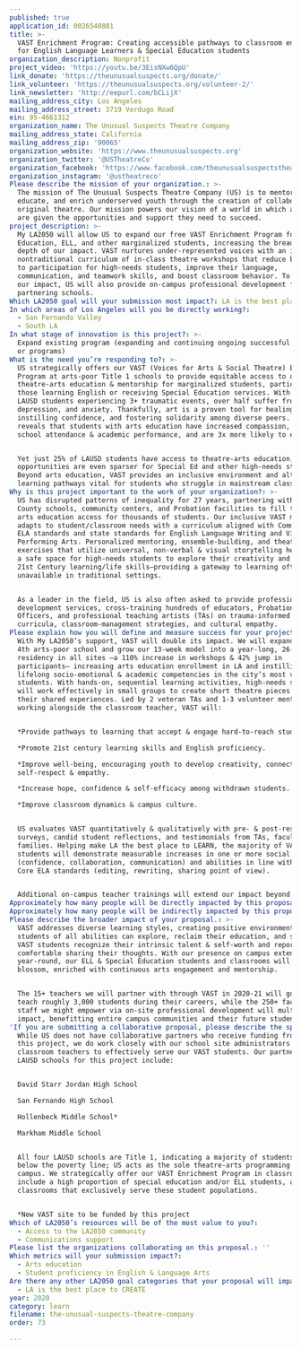 ```yaml
---
published: true
application_id: 0026540801
title: >-
  VAST Enrichment Program: Creating accessible pathways to classroom engagement
  for English Language Learners & Special Education students
organization_description: Nonprofit
project_video: 'https://youtu.be/3EisNXw6QpU'
link_donate: 'https://theunusualsuspects.org/donate/'
link_volunteer: 'https://theunusualsuspects.org/volunteer-2/'
link_newsletter: 'http://eepurl.com/bCLijX'
mailing_address_city: Los Angeles
mailing_address_street: 3719 Verdugo Road
ein: 95-4661312
organization_name: The Unusual Suspects Theatre Company
mailing_address_state: California
mailing_address_zip: '90065'
organization_website: 'https://www.theunusualsuspects.org'
organization_twitter: '@USTheatreCo'
organization_facebook: 'https://www.facebook.com/theunusualsuspectstheatrecompany'
organization_instagram: '@ustheatreco'
Please describe the mission of your organization.: >-
  The mission of The Unusual Suspects Theatre Company (US) is to mentor,
  educate, and enrich underserved youth through the creation of collaborative,
  original theatre. Our mission powers our vision of a world in which all youth
  are given the opportunities and support they need to succeed.
project_description: >-
  My LA2050 will allow US to expand our free VAST Enrichment Program for Special
  Education, ELL, and other marginalized students, increasing the breadth and
  depth of our impact. VAST nurtures under-represented voices with an inclusive,
  nontraditional curriculum of in-class theatre workshops that reduce barriers
  to participation for high-needs students, improve their language,
  communication, and teamwork skills, and boost classroom behavior. To amplify
  our impact, US will also provide on-campus professional development for
  partnering schools.
Which LA2050 goal will your submission most impact?: LA is the best place to LEARN
In which areas of Los Angeles will you be directly working?:
  - San Fernando Valley
  - South LA
In what stage of innovation is this project?: >-
  Expand existing program (expanding and continuing ongoing successful projects
  or programs)
What is the need you’re responding to?: >-
  US strategically offers our VAST (Voices for Arts & Social Theatre) Enrichment
  Program at arts-poor Title 1 schools to provide equitable access to quality
  theatre-arts education & mentorship for marginalized students, particularly
  those learning English or receiving Special Education services. With 88% of
  LAUSD students experiencing 3+ traumatic events, over half suffer from PTSD,
  depression, and anxiety. Thankfully, art is a proven tool for healing trauma,
  instilling confidence, and fostering solidarity among diverse peers. Research
  reveals that students with arts education have increased compassion, improved
  school attendance & academic performance, and are 3x more likely to earn a BA.


  Yet just 25% of LAUSD students have access to theatre-arts education, and
  opportunities are even sparser for Special Ed and other high-needs students.
  Beyond arts education, VAST provides an inclusive environment and alternate
  learning pathways vital for students who struggle in mainstream classrooms.
Why is this project important to the work of your organization?: >-
  US has disrupted patterns of inequality for 27 years, partnering with 45+ LA
  County schools, community centers, and Probation facilities to fill the gap in
  arts education access for thousands of students. Our inclusive VAST model
  adapts to student/classroom needs with a curriculum aligned with Common Core
  ELA standards and state standards for English Language Writing and Visual &
  Performing Arts. Personalized mentoring, ensemble-building, and theatre
  exercises that utilize universal, non-verbal & visual storytelling help create
  a safe space for high-needs students to explore their creativity and develop
  21st Century learning/life skills—providing a gateway to learning often
  unavailable in traditional settings.


  As a leader in the field, US is also often asked to provide professional
  development services, cross-training hundreds of educators, Probation
  Officers, and professional teaching artists (TAs) on trauma-informed
  curricula, classroom-management strategies, and cultural empathy.
Please explain how you will define and measure success for your project.: >-
  With My LA2050’s support, VAST will double its impact. We will expand into a
  4th arts-poor school and grow our 13-week model into a year-long, 26-week
  residency in all sites —a 110% increase in workshops & 42% jump in
  participants— increasing arts education enrollment in LA and instilling
  lifelong socio-emotional & academic competencies in the city’s most vulnerable
  students. With hands-on, sequential learning activities, high-needs students
  will work effectively in small groups to create short theatre pieces based on
  their shared experiences. Led by 2 veteran TAs and 1-3 volunteer mentors
  working alongside the classroom teacher, VAST will:


  *Provide pathways to learning that accept & engage hard-to-reach students.

  *Promote 21st century learning skills and English proficiency.

  *Improve well-being, encouraging youth to develop creativity, connections,
  self-respect & empathy.

  *Increase hope, confidence & self-efficacy among withdrawn students. 

  *Improve classroom dynamics & campus culture.


  US evaluates VAST quantitatively & qualitatively with pre- & post-residency
  surveys, candid student reflections, and testimonials from TAs, faculty, and
  families. Helping make LA the best place to LEARN, the majority of VAST
  students will demonstrate measurable increases in one or more social skills
  (confidence, collaboration, communication) and abilities in line with Common
  Core ELA standards (editing, rewriting, sharing point of view).


  Additional on-campus teacher trainings will extend our impact beyond 2050.
Approximately how many people will be directly impacted by this proposal?: '660'
Approximately how many people will be indirectly impacted by this proposal?: '100000'
Please describe the broader impact of your proposal.: >-
  VAST addresses diverse learning styles, creating positive environments where
  students of all abilities can explore, reclaim their education, and succeed.
  VAST students recognize their intrinsic talent & self-worth and report feeling
  comfortable sharing their thoughts. With our presence on campus extended
  year-round, our ELL & Special Education students and classrooms will truly
  blossom, enriched with continuous arts engagement and mentorship.


  The 15+ teachers we will partner with through VAST in 2020-21 will go on to
  teach roughly 3,000 students during their careers, while the 250+ faculty &
  staff we might empower via on-site professional development will multiply our
  impact, benefitting entire campus communities and their future students.
'If you are submitting a collaborative proposal, please describe the specific role of partner organizations in the project.': >-
  While US does not have collaborative partners who receive funding from US for
  this project, we do work closely with our school site administrators and
  classroom teachers to effectively serve our VAST students. Our partnering
  LAUSD schools for this project include:


  David Starr Jordan High School

  San Fernando High School

  Hollenbeck Middle School*

  Markham Middle School


  All four LAUSD schools are Title 1, indicating a majority of students who live
  below the poverty line; US acts as the sole theatre-arts programming at each
  campus. We strategically offer our VAST Enrichment Program in classrooms that
  include a high proportion of special education and/or ELL students, as well as
  classrooms that exclusively serve these student populations.


  *New VAST site to be funded by this project
Which of LA2050’s resources will be of the most value to you?:
  - Access to the LA2050 community
  - Communications support
Please list the organizations collaborating on this proposal.: ''
Which metrics will your submission impact?:
  - Arts education
  - Student proficiency in English & Language Arts
Are there any other LA2050 goal categories that your proposal will impact?:
  - LA is the best place to CREATE
year: 2020
category: learn
filename: the-unusual-suspects-theatre-company
order: 73

---
```

